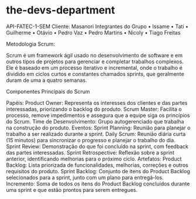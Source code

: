 # the-devs-department

API-FATEC-1-SEM
Cliente: Masanori
Integrantes do Grupo •⁠ ⁠Issame •⁠ ⁠⁠Tati •⁠ ⁠⁠Guilherme •⁠ ⁠⁠Otávio •⁠ ⁠⁠Pedro Vaz •⁠ ⁠⁠Pedro Martins •⁠ ⁠⁠Nicoly •⁠ ⁠⁠Tiago Freitas

Metodologia Scrum:

Scrum é um framework ágil usado no desenvolvimento de software e em outros tipos de projetos para gerenciar e completar trabalhos complexos. Ele é baseado em um processo iterativo e incremental, onde o trabalho é dividido em ciclos curtos e constantes chamados sprints, que geralmente duram de uma a quatro semanas.

Componentes Principais do Scrum

Papéis:
Product Owner: Representa os interesses dos clientes e das partes interessadas, priorizando o backlog do produto.
Scrum Master: Facilita o processo, remove impedimentos e assegura que a equipe siga os princípios do Scrum.
Time de Desenvolvimento: Grupo autogerenciado que trabalha na construção do produto.
Eventos:
Sprint Planning: Reunião para planejar o trabalho a ser realizado durante a sprint.
Daily Scrum: Reunião diária curta (15 minutos) para sincronizar o progresso e planejar o trabalho do dia.
Sprint Review: Demonstração do que foi concluído na sprint, com feedback das partes interessadas.
Sprint Retrospective: Reflexão sobre a sprint anterior, identificando melhorias para o próximo ciclo.
Artefatos:
Product Backlog: Lista priorizada de funcionalidades, melhorias, correções e outros requisitos do produto.
Sprint Backlog: Conjunto de itens do Product Backlog selecionados para a sprint, junto com um plano para entregá-los.
Incremento: Soma de todos os itens do Product Backlog concluídos durante uma sprint e que estão prontos para serem entregues.
